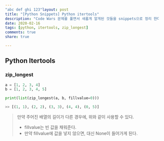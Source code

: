 ```yaml
---
"abc def ghi 123"layout: post
title: "[Python Snippets] Python itertools"
description: "Code Wars 문제를 풀면서 새롭게 알게된 것들을 snippets으로 정리 한다."
date: 2020-02-16
tags: [python, itertools, zip_longest]
comments: true
share: true

---
```




## Python Itertools

### zip_longest

```python
a = [1, 2, 3, 4]
b = [1, 2, 3, 4, 5]

print(list(zip_longest(a, b, fillvalue=0)))

>> [(1, 1), (2, 2), (3, 3), (4, 4), (0, 5)]
```



> 만약 주어진 배열의 길이가 다른 경우에, 위와 같이 사용할 수 있다.
>
> * fillvalue는 빈 값을 채워준다.
> * 만약 fillvalue에 값을 넣지 않으면, 대신 None이 들어가게 된다.

